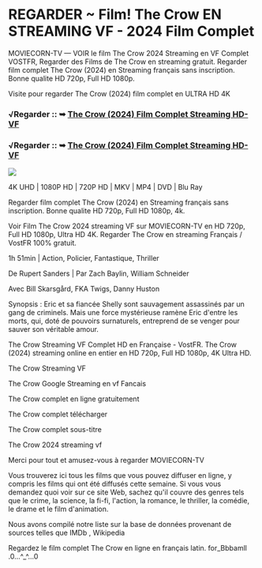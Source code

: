 # REGARDER ~ Film! The Crow EN STREAMING VF - 2024 Film Complet
MOVIECORN-TV — VOIR le film The Crow 2024 Streaming en VF Complet VOSTFR, Regarder des Films de The Crow en streaming gratuit. Regarder film complet The Crow (2024) en Streaming français sans inscription. Bonne qualite HD 720p, Full HD 1080p.

Visite pour regarder The Crow (2024) film complet en ULTRA HD 4K

### √Regarder :: ➥ [The Crow (2024) Film Complet Streaming HD-VF](https://moviecorn-tv.com/fr/movie/957452/the-crow.html)

### √Regarder :: ➥ [The Crow (2024) Film Complet Streaming HD-VF](https://moviecorn-tv.com/fr/movie/957452/the-crow.html)

<img src="https://image.tmdb.org/t/p/w300/g8TbOXrNMuqq7AaKqdvqS2oG4ob.jpg">

4K UHD | 1080P HD | 720P HD | MKV | MP4 | DVD | Blu Ray

Regarder film complet The Crow (2024) en Streaming français sans inscription. Bonne qualite HD 720p, Full HD 1080p, 4k.

Voir Film The Crow 2024 streaming VF sur MOVIECORN-TV en HD 720p, Full HD 1080p, Ultra HD 4K. Regarder The Crow en streaming Français / VostFR 100% gratuit.

1h 51min | Action, Policier, Fantastique, Thriller

De Rupert Sanders | Par Zach Baylin, William Schneider

Avec Bill Skarsgård, FKA Twigs, Danny Huston

Synopsis : Eric et sa fiancée Shelly sont sauvagement assassinés par un gang de criminels. Mais une force mystérieuse ramène Eric d'entre les morts, qui, doté de pouvoirs surnaturels, entreprend de se venger pour sauver son véritable amour.

The Crow Streaming VF Complet HD en Française - VostFR. The Crow (2024) streaming online en entier en HD 720p, Full HD 1080p, 4K Ultra HD.

The Crow Streaming VF

The Crow Google Streaming en vf Fancais

The Crow complet en ligne gratuitement

The Crow complet télécharger

The Crow complet sous-titre

The Crow 2024 streaming vf

Merci pour tout et amusez-vous à regarder MOVIECORN-TV

Vous trouverez ici tous les films que vous pouvez diffuser en ligne, y compris les films qui ont été diffusés cette semaine. Si vous vous demandez quoi voir sur ce site Web, sachez qu'il couvre des genres tels que le crime, la science, la fi-fi, l'action, la romance, le thriller, la comédie, le drame et le film d'animation.

Nous avons compilé notre liste sur la base de données provenant de sources telles que IMDb , Wikipedia

Regardez le film complet The Crow en ligne en français latin. for_Bbbamll .0...^_^...0
